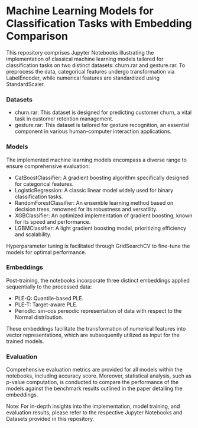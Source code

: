 <h1>Machine Learning Models for Classification Tasks with Embedding Comparison</h1>

<p>This repository comprises Jupyter Notebooks illustrating the implementation of classical machine learning models tailored for classification tasks on two distinct datasets: churn.rar and gesture.rar. To preprocess the data, categorical features undergo transformation via LabelEncoder, while numerical features are standardized using StandardScaler.</p>

<h3>Datasets</h3>
<ul>
  <li>
     churn.rar: This dataset is designed for predicting customer churn, a vital task in customer retention management.
  </li>
  <li>
     gesture.rar: This dataset is tailored for gesture recognition, an essential component in various human-computer interaction applications.
  </li>
</ul>
 
<h3>Models</h3>
The implemented machine learning models encompass a diverse range to ensure comprehensive evaluation:
<ul>
  <li>
    CatBoostClassifier: A gradient boosting algorithm specifically designed for categorical features.
  </li>
  <li>
    LogisticRegression: A classic linear model widely used for binary classification tasks.
  </li>
  <li>
    RandomForestClassifier: An ensemble learning method based on decision trees, renowned for its robustness and versatility.
  </li>
  <li>
    XGBClassifier: An optimized implementation of gradient boosting, known for its speed and performance.
  </li>
  <li>
    LGBMClassifier: A light gradient boosting model, prioritizing efficiency and scalability.
  </li>
</ul>
<p>Hyperparameter tuning is facilitated through GridSearchCV to fine-tune the models for optimal performance.</p>

<h3>Embeddings</h3>
Post-training, the notebooks incorporate three distinct embeddings applied sequentially to the processed data:
<ul>
  <li>
    PLE-Q: Quantile-based PLE.
  </li>
  <li>
    PLE-T: Target-aware PLE.
  </li>
  <li>
    Periodic: sin-cos pereodic representation of data with respect to the Normal distribution.
  </li>
</ul>
<p>These embeddings facilitate the transformation of numerical features into vector representations, which are subsequently utilized as input for the trained models.</p>

<h3>Evaluation</h3>
<p>Comprehensive evaluation metrics are provided for all models within the notebooks, including accuracy score. Moreover, statistical analysis, such as p-value computation, is conducted to compare the performance of the models against the benchmark results outlined in the paper detailing the embeddings.</p>

<p>Note: For in-depth insights into the implementation, model training, and evaluation results, please refer to the respective Jupyter Notebooks and Datasets provided in this repository.</p>
